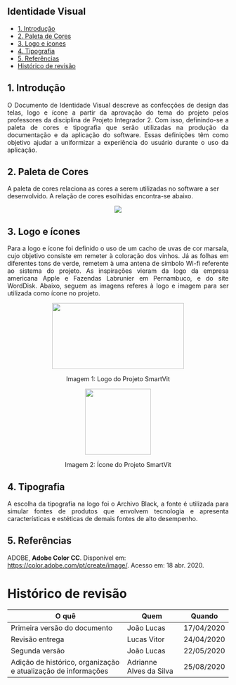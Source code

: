 ## Identidade Visual

- [1. Introdução](#_1-introdução)
- [2. Paleta de Cores](#_2-paleta-de-cores)
- [3. Logo e ícones](#_3-logo-e-ícones)
- [4. Tipografia](#_4-tipografia)
- [5. Referências](#_5-referências)
- [ Histórico de revisão](#_histórico-de-revisão)

## 1. Introdução

<p align = "justify">O Documento de Identidade Visual descreve as confecções de design das telas, logo e ícone a partir da aprovação do tema do projeto pelos professores da disciplina de Projeto Integrador 2. Com isso, definindo-se a paleta de cores e tipografia que serão utilizadas na produção da documentação e da aplicação do software. Essas definições têm como objetivo ajudar a uniformizar a experiência do usuário durante o uso da aplicação.

## 2. Paleta de Cores

A paleta de cores relaciona as cores a serem utilizadas no software a ser desenvolvido. A relação de cores esolhidas encontra-se abaixo.

<p align = "center"><img src="https://i.ibb.co/sw8SBGG/logo-paleta.png" />

## 3. Logo e ícones

<p align = "justify"> Para a logo e ícone foi definido o uso de um cacho de uvas de cor marsala, cujo objetivo consiste em remeter à coloração dos vinhos. Já as folhas em diferentes tons de verde, remetem à uma antena de símbolo Wi-fi referente ao sistema do projeto. As inspirações vieram da logo da empresa americana Apple e Fazendas Labrunier em Pernambuco, e do site WordDisk. Abaixo, seguem as imagens referes à logo e imagem para ser utilizada como ícone no projeto.

<p align = "center"> <img src="https://i.ibb.co/n0mhq6H/Logo-Smart-Vit.png" width="300" height="150" />

<p align = "center">Imagem 1: Logo do Projeto SmartVit

<p align = "center"> <img src="https://i.ibb.co/NKTH1t9/Icone-Smart-Vit.png" width="150" height="150" />

<p align = "center"> Imagem 2: Ícone do Projeto SmartVit

## 4. Tipografia

<p align = "justify"> A escolha da tipografia na logo foi o Archivo Black, a fonte é utilizada para simular fontes de produtos que envolvem tecnologia e apresenta características e estéticas de demais fontes de alto desempenho.

## 5. Referências

ADOBE, __Adobe Color CC__. Disponível em: <https://color.adobe.com/pt/create/image/>. Acesso em: 18 abr. 2020.

# Histórico de revisão

| O quê | Quem  | Quando |
| - | - | - |
| Primeira versão do documento | João Lucas | 17/04/2020 |
| Revisão entrega | Lucas Vitor | 24/04/2020 |
| Segunda versão | João Lucas | 22/05/2020 |
| Adição de histórico, organização e atualização de informações| Adrianne Alves da Silva | 25/08/2020 |